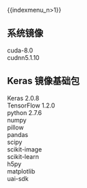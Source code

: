{{indexmenu_n>1}}

## 系统镜像

cuda-8.0  
cudnn5.1.10

## Keras 镜像基础包

Keras 2.0.8  
TensorFlow 1.2.0  
python 2.7.6  
numpy  
pillow  
pandas  
scipy  
scikit-image  
scikit-learn  
h5py  
matplotlib  
uai-sdk
